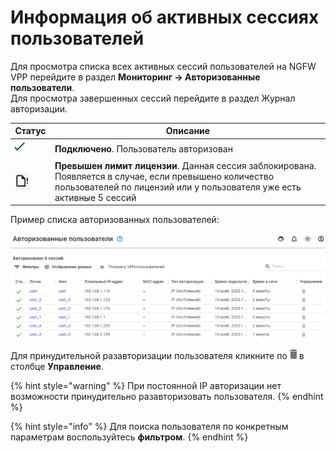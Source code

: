 # Информация об активных сессиях пользователей

Для просмотра списка всех активных сессий пользователей на NGFW VPP перейдите в раздел **Мониторинг -> Авторизованные пользователи**.\
Для просмотра завершенных сессий перейдите в раздел Журнал авторизации.

<table><thead><tr><th width="50">Статус</th><th>Описание</th></tr></thead><tbody><tr><td><img src="/.gitbook/assets/icon-autho-user.png" alt=""></td><td><strong>Подключено</strong>. Пользователь авторизован</td></tr><tr><td><img src="/.gitbook/assets/icon-autho-user2.png" alt=""></td><td><strong>Превышен лимит лицензии</strong>. Данная сессия заблокирована. Появляется в случае, если превышено количество пользователей по лицензий или у пользователя уже есть активные 5 сессий</td></tr></tbody></table>

Пример списка авторизованных пользователей:

![](/.gitbook/assets/authorization-info1.png)

Для принудительной разавторизации пользователя кликните по ![](/.gitbook/assets/icon-deauth-user.png) в столбце **Управление**.

{% hint style="warning" %}
При постоянной IP авторизации нет возможности принудительно разавторизовать пользователя.
{% endhint %}

{% hint style="info" %}
Для поиска пользователя по конкретным параметрам воспользуйтесь **фильтром**.
{% endhint %}
